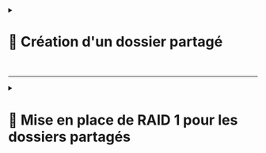 
<details>
<summary><h1>🎯 Création d'un dossier partagé<h1></summary>
 
![STORAGE1](https://github.com/user-attachments/assets/a51a5c5a-8ed1-4581-b46a-8298b0f51ba2)<br>

![STORAGE2](https://github.com/user-attachments/assets/fab61929-9bd7-4d28-954f-b0046d4431e3)<br>

![STORAGE3](https://github.com/user-attachments/assets/7436aabb-38db-4d7d-abaf-863f3c6e854e)<br>

![STORAGE4](https://github.com/user-attachments/assets/fd51e5a4-bb35-400d-a870-f68418b24d2f)<br>

![STORAGE5](https://github.com/user-attachments/assets/e72fa7fe-d404-4fbf-8cf4-9dece273e118)<br>

![STORAGE6](https://github.com/user-attachments/assets/5192f7e1-6582-4d41-adf6-607f161a3e20)<br>

![STORAGE7](https://github.com/user-attachments/assets/171fd2e1-6847-469a-b626-fb7254e4a604)<br>

![STORAGE8](https://github.com/user-attachments/assets/53cdd72a-5599-4303-84f6-de45b6f43731)<br>

![STORAGE9](https://github.com/user-attachments/assets/343ff38a-bfc0-4c63-a6ac-061a0ab3b383)<br>

![STORAGE10](https://github.com/user-attachments/assets/814cff46-7fb2-4769-a381-b7b70b4888d8)<br>

![STORAGE11](https://github.com/user-attachments/assets/369d410f-a352-4ee9-b44a-e82d152e2446)



</details>

---


<details>
<summary><h1>🎯 Mise en place de RAID 1 pour les dossiers partagés<h1></summary>

 ## ▶️ Nous avons mis en place un RAID 1 sur le dossier partagé global de l'entreprise qui contient tous les fichiers des utilisateurs, de leurs services et de leurs départements.  

### 🎯 Première étape, créer un nouveau disque d'une taille au moins égale au disque d'origine, sur Proxmox.  

![Capture d'écran 2024-12-19 124151](https://github.com/user-attachments/assets/a82dca85-29b4-4beb-9064-f73ad3a57388)<br>

### 🎯 Démarrer la machine puis aller dans `Disk Management`, c'est là que se fait le paramétrage. 

![Capture d'écran 2024-12-19 124442](https://github.com/user-attachments/assets/b8c1b47d-fcfc-4170-930b-e577e9c556ab)<br>

### 🎯 Clique droit sur le disque d'origine, puis ``Convert to Dynamic Disk``. Même opération sur le nouveau disque.  

![Capture d'écran 2024-12-19 124511](https://github.com/user-attachments/assets/738e0517-559c-4a9c-9ef3-2c3716bb9551)<br>

### 🎯 Une fois les disque dynamiques paramétrées, clique droit sur le disque d'origine et sélectioner `Add Mirror...`.  

![Capture d'écran 2024-12-19 124618](https://github.com/user-attachments/assets/c593b9e9-456d-4564-a039-4dbeecf20daa)<br>

### 🎯 Choisir le nouveau disque comme mirroir.  

![Capture d'écran 2024-12-19 124627](https://github.com/user-attachments/assets/fba1e53b-8ad7-49a3-a977-31520fe12840)<br>

### 🎯 La copie est en cours sur le nouveau disque.  

![Capture d'écran 2024-12-19 124647](https://github.com/user-attachments/assets/f20cc8af-fb91-4369-9141-6ea8823d895e)<br>

### 🎯 La copie est terminée sur le nouveau disque.

![Capture d'écran 2024-12-19 124756](https://github.com/user-attachments/assets/a8d650ff-db97-4fcc-ab2e-dc0d73422165)<br>

### 🎯 Nous allons tester le fonctionnement du RAID 1. Nous avons débranché l'ancien disque dans Proxmox.  

![Capture d'écran 2024-12-19 124940](https://github.com/user-attachments/assets/1568ad12-5fd9-4650-a4f1-dae5dd1ecabb)<br>

### 🎯 Après redémarrage, nous avons toujours notre dossier partagé "Share Folder" et son contenu.  

![Capture d'écran 2024-12-19 135133](https://github.com/user-attachments/assets/39cde198-6361-472e-a0fd-686cb6067ef1)<br>

### 🎯 Rebrancher le disque, démarrer la VM, aller dans `Disk Management`, on voit un message "Failed Redundancy".  

![Capture d'écran 2024-12-19 200600](https://github.com/user-attachments/assets/b208d898-17df-4626-b633-2fcd2f02cc0c)<br>

### 🎯 Clique droit sur un des disques et `Reactivate Voume`.  

![Capture d'écran 2024-12-19 200705](https://github.com/user-attachments/assets/e0f8a9c0-6a2e-4064-b92a-d1fe08e04d62)<br>

### 🎯 La synchronisation s'effectue.  

![Capture d'écran 2024-12-19 200756](https://github.com/user-attachments/assets/1a38c352-1a73-4fbb-b237-b7c9ffbe14f2)<br>

### 🎯 Synchronisation terminée et fonctionnelle.  

![Capture d'écran 2024-12-19 200818](https://github.com/user-attachments/assets/1c959951-36d2-4244-8236-2841eab2392c)


</details>
